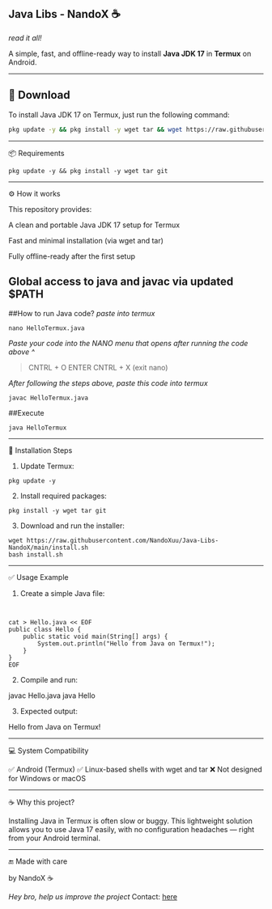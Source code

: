 ## Java Libs - NandoX ☕️

_read it all!_

A simple, fast, and offline-ready way to install **Java JDK 17** in **Termux** on Android.

---

## 📁 Download

To install Java JDK 17 on Termux, just run the following command:

```bash
pkg update -y && pkg install -y wget tar && wget https://raw.githubusercontent.com/NandoXuu/Java-Libs-NandoX/main/install.sh && bash install.sh
```

---

📦 Requirements
```
pkg update -y && pkg install -y wget tar git
```

---

⚙ How it works

This repository provides:

A clean and portable Java JDK 17 setup for Termux

Fast and minimal installation (via wget and tar)

Fully offline-ready after the first setup

Global access to java and javac via updated $PATH
----------------------------------
##How to run Java code?
_paste into termux_
```
nano HelloTermux.java
```
_Paste your code into the NANO menu that opens after running the code above ^_
>CNTRL + O
> ENTER
> CNTRL + X (exit nano)

_After following the steps above, paste this code into termux_
```
javac HelloTermux.java
```
##Execute
```
java HelloTermux
```
---

📄 Installation Steps

1. Update Termux:


```
pkg update -y
```
2. Install required packages:


```
pkg install -y wget tar git
```
3. Download and run the installer:


```
wget https://raw.githubusercontent.com/NandoXuu/Java-Libs-NandoX/main/install.sh
bash install.sh
```

---

✅ Usage Example

1. Create a simple Java file:
```


cat > Hello.java << EOF
public class Hello {
    public static void main(String[] args) {
        System.out.println("Hello from Java on Termux!");
    }
}
EOF
```
2. Compile and run:



javac Hello.java
java Hello

3. Expected output:



Hello from Java on Termux!


---

💻 System Compatibility

✅ Android (Termux)
✅ Linux-based shells with wget and tar
❌ Not designed for Windows or macOS


---

☕️ Why this project?

Installing Java in Termux is often slow or buggy.
This lightweight solution allows you to use Java 17 easily, with no configuration headaches — right from your Android terminal.


---

🔚 Made with care

by NandoX ☕️

_Hey bro, help us improve the project_
Contact: [here](mailto:nand00xustar1@gmail.com)

